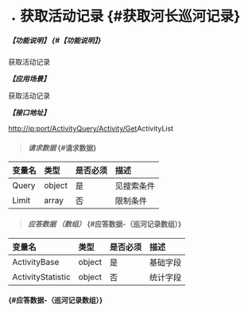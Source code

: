 * # 获取活动记录 {#获取河长巡河记录}

##### _【功能说明】_ {#【功能说明】}

获取活动记录

_**【应用场景】**_

获取活动记录

_**【接口地址】**_

[http://ip:port/ActivityQuery/Activity/Get](http://ip:port/HMQuery/PatrolRiver/GetPatrolRivers)ActivityList

> #### _请求数据_ {#请求数据}

| 变量名 | 类型 | 是否必须 | 描述 |
| :--- | :--- | :--- | :--- |
| Query | object | 是 | 见搜索条件 |
| Limit | array | 否 | 限制条件 |

> #### _应答数据 （数组）_ {#应答数据-（巡河记录数组）}

| 变量名 | 类型 | 是否必须 | 描述 |
| :--- | :--- | :--- | :--- |
| ActivityBase | object | 是 | 基础字段 |
| ActivityStatistic | object  | 否 | 统计字段 |

####  {#应答数据-（巡河记录数组）}



